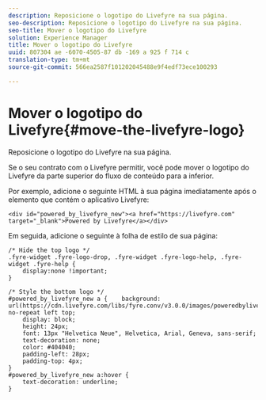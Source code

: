 ```yaml
---
description: Reposicione o logotipo do Livefyre na sua página.
seo-description: Reposicione o logotipo do Livefyre na sua página.
seo-title: Mover o logotipo do Livefyre
solution: Experience Manager
title: Mover o logotipo do Livefyre
uuid: 807304 ae -6070-4505-87 db -169 a 925 f 714 c
translation-type: tm+mt
source-git-commit: 566ea2587f101202045488e9f4edf73ece100293

---
```



# Mover o logotipo do Livefyre{#move-the-livefyre-logo}

Reposicione o logotipo do Livefyre na sua página.

Se o seu contrato com o Livefyre permitir, você pode mover o logotipo do Livefyre da parte superior do fluxo de conteúdo para a inferior.

Por exemplo, adicione o seguinte HTML à sua página imediatamente após o elemento que contém o aplicativo Livefyre:

```
<div id="powered_by_livefyre_new"><a href="https://livefyre.com" target="_blank">Powered by Livefyre</a></div>
```

Em seguida, adicione o seguinte à folha de estilo de sua página:

```
/* Hide the top logo */ 
.fyre-widget .fyre-logo-drop, .fyre-widget .fyre-logo-help, .fyre-widget .fyre-help { 
    display:none !important; 
} 
  
/* Style the bottom logo */ 
#powered_by_livefyre_new a {    background: url(https://cdn.livefyre.com/libs/fyre.conv/v3.0.0/images/poweredbylivefyre.png) no-repeat left top; 
    display: block; 
    height: 24px; 
    font: 13px "Helvetica Neue", Helvetica, Arial, Geneva, sans-serif; 
    text-decoration: none; 
    color: #404040; 
    padding-left: 28px; 
    padding-top: 4px; 
} 
#powered_by_livefyre_new a:hover { 
    text-decoration: underline; 
}
```

